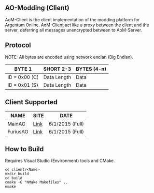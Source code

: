 ## AO-Modding (Client)

AoM-Client is the client implementation of the modding platform for Argentum Online.
AoM-Client act like a proxy between the client and the server, deferring all messages unencrypted
between to AoM-Server.

## Protocol

NOTE: All bytes are encoded using network endian (Big Endian).

BYTE 1        | SHORT 2-3       | BYTES (4-n)
------------- | --------------- | -------------
ID = 0x00 (C) | Data Length     | Data
ID = 0x01 (S) | Data Length     | Data


## Client Supported

NAME          | SITE            | DATE
------------- | --------------- | -------------
MainAO        | [Link](http://www.comunidadargentum.com)     | 6/1/2015 (Full)
FuriusAO      | [Link](http://www.furiusao.com.ar)           | 6/1/2015 (Full)

## How to Build

Requires Visual Studio (Environment) tools and CMake.

```
cd client/<Name>
mkdir build
cd build
cmake -G "NMake Makefiles" ..
nmake
```